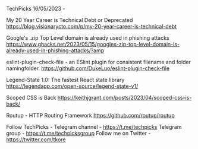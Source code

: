 TechPicks 16/05/2023 -

My 20 Year Career is Technical Debt or Deprecated
https://blog.visionarycto.com/p/my-20-year-career-is-technical-debt

Google's .zip Top Level domain is already used in phishing attacks
https://www.ghacks.net/2023/05/15/googles-zip-top-level-domain-is-already-used-in-phishing-attacks/?amp

eslint-plugin-check-file - an ESlint plugin for consistent filename and folder namingfolder.
https://github.com/DukeLuo/eslint-plugin-check-file

Legend-State 1.0: The fastest React state library
https://legendapp.com/open-source/legend-state-v1/

Scoped CSS is Back
https://keithjgrant.com/posts/2023/04/scoped-css-is-back/

Routup - HTTP Routing Framework
https://github.com/routup/routup

Follow TechPicks -
Telegram channel - https://t.me/techpicks
Telegram group - https://t.me/techpicksgroup
Follow me on Twitter - https://twitter.com/tkore